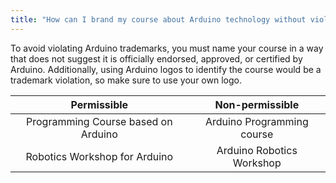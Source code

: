 ```yaml
---
title: "How can I brand my course about Arduino technology without violating the Arduino trademarks?"
---
```

To avoid violating Arduino trademarks, you must name your course in a way that does not suggest it is officially endorsed, approved, or certified by Arduino. Additionally, using Arduino logos to identify the course would be a trademark violation, so make sure to use your own logo.

| Permissible | Non-permissible |
|:--:|:---:|
| Programming Course based on Arduino | Arduino Programming course |
 Robotics Workshop for Arduino | Arduino Robotics Workshop|
